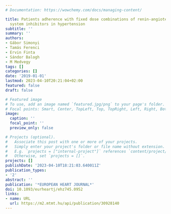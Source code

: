 ```yaml
---
# Documentation: https://wowchemy.com/docs/managing-content/

title: Patients adherence with fixed dose combinations of renin-angiotensin-aldosterone
  system inhibitors in hypertension
subtitle: ''
summary: ''
authors:
- Gábor Simonyi
- Tamás Ferenci
- Ervin Finta
- Sándor Balogh
- M Medvegy
tags: []
categories: []
date: '2019-01-01'
lastmod: 2023-04-10T20:21:04+02:00
featured: false
draft: false

# Featured image
# To use, add an image named `featured.jpg/png` to your page's folder.
# Focal points: Smart, Center, TopLeft, Top, TopRight, Left, Right, BottomLeft, Bottom, BottomRight.
image:
  caption: ''
  focal_point: ''
  preview_only: false

# Projects (optional).
#   Associate this post with one or more of your projects.
#   Simply enter your project's folder or file name without extension.
#   E.g. `projects = ["internal-project"]` references `content/project/deep-learning/index.md`.
#   Otherwise, set `projects = []`.
projects: []
publishDate: '2023-04-10T18:21:03.640011Z'
publication_types:
- '2'
abstract: ''
publication: '*EUROPEAN HEART JOURNAL*'
doi: 10.1093/eurheartj/ehz745.0952
links:
- name: URL
  url: https://m2.mtmt.hu/api/publication/30928140
---
```

